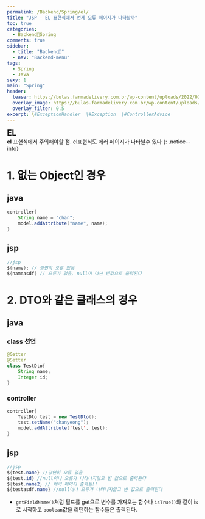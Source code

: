 ```yaml
---
permalink: /Backend/Spring/el/
title: "JSP - EL 표현식에서 언제 오류 페이지가 나타날까"
toc: true
categories:
  - Backend🐛Spring
comments: true
sidebar:
  - title: "Backend🐛"
  - nav: "Backend-menu"
tags:
  - Spring
  - Java
sexy: 1
main: "Spring"
header:
  teaser: https://bulas.farmadelivery.com.br/wp-content/uploads/2022/02/bula-assert.jpg
  overlay_image: https://bulas.farmadelivery.com.br/wp-content/uploads/2022/02/bula-assert.jpg
  overlay_filter: 0.5
excerpt: \#ExceptionHandler  \#Exception  \#ControllerAdvice
---
```


<span style = "font-size:1.5em;  font-weight: 700;">EL</span><br>
**el** 표현식에서 주의해야할 점. el표현식도 에러 페이지가 나타날수 있다
{: .notice--info}

# 1. 없는 Object인 경우
## java
```java
controller{
    String name = "chan";
    model.addAttribute("name", name);
}
```

## jsp
```java
//jsp
${name}; // 당연히 오류 없음
${nameasdf} // 오류가 없음, null이 아닌 빈값으로 출력된다
```

# 2. DTO와 같은 클래스의 경우
## java
### class 선언
```java
@Getter
@Setter
class TestDto{
    String name;
    Integer id;
}
```
### controller

```java
controller{
    TestDto test = new TestDto();
    test.setName("chanyeong");
    model.addAttribute('test', test);
}

```

## jsp
```java
//jsp
${test.name} //당연히 오류 없음
${test.id} //null이나 오류가 나타나지않고 빈 값으로 출력된다
${test.name2} // 에러 페이지 출력됨!!
${testasdf.name} //null이나 오류가 나타나지않고 빈 값으로 출력된다
```

- `getFieldName()`처럼 필드를 get으로 변수를 가져오는 함수나 `isTrue()`와 같이 is로 시작하고 `boolean`값을 리턴하는 함수들은 출력된다.

